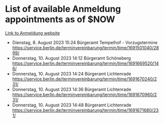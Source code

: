 # List of available Anmeldung appointments as of $NOW
[Link to Anmeldung website](https://service.berlin.de/terminvereinbarung/termin/tag.php?termin=1&anliegen[]=120686&dienstleisterlist=122210,122217,327316,122219,327312,122227,327314,122231,327346,122243,327348,122254,122252,329742,122260,329745,122262,329748,122271,327278,122273,327274,122277,327276,330436,122280,327294,122282,327290,122284,327292,122291,327270,122285,327266,122286,327264,122296,327268,150230,329760,122297,327286,122294,327284,122312,329763,122314,329775,122304,327330,122311,327334,122309,327332,317869,122281,327352,122279,329772,122283,122276,327324,122274,327326,122267,329766,122246,327318,122251,327320,122257,327322,122208,327298,122226,327300&herkunft=http%3A%2F%2Fservice.berlin.de%2Fdienstleistung%2F120686%2F)
- Dienstag, 8. August 2023 15:24 Bürgeramt Tempelhof - Vorzugstermine https://service.berlin.de/terminvereinbarung/termin/time/1691501040/2899/
- Donnerstag, 10. August 2023 14:12 Bürgeramt Schöneberg https://service.berlin.de/terminvereinbarung/termin/time/1691669520/146/
- Donnerstag, 10. August 2023 14:24 Bürgeramt Lichtenrade https://service.berlin.de/terminvereinbarung/termin/time/1691670240/231/
- Donnerstag, 10. August 2023 14:36 Bürgeramt Lichtenrade https://service.berlin.de/terminvereinbarung/termin/time/1691670960/231/
- Donnerstag, 10. August 2023 14:48 Bürgeramt Lichtenrade https://service.berlin.de/terminvereinbarung/termin/time/1691671680/231/
